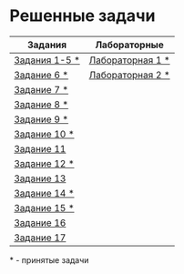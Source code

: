 # Решенные задачи

| Задания | Лабораторные |
|---------|--------------|
| [Задания 1-5 *](Tasks/Task1-5/task1-5.cpp) | [Лабораторная 1 *](Labs/Lab1/report1.md)|
| [Задание 6 *](Tasks/Task6/task6.cpp) | [Лабораторная 2 *](Labs/Lab2/report2.md)|
| [Задание 7 *](Tasks/Task7/task7.cpp) |
| [Задание 8 *](Tasks/Task8/task8.cpp) |
| [Задание 9 *](Tasks/Task9/task9.cpp) |
| [Задание 10 *](Tasks/Task10/task10.cpp) |
| [Задание 11](Tasks/Task11/task11.cpp) |
| [Задание 12 *](Tasks/Task12/task12.cpp) |
| [Задание 13](Tasks/Task13/task13.cpp) |
| [Задание 14 *](Tasks/Task14/task14.cpp) |
| [Задание 15 *](Tasks/Task15/task15.cpp) |
| [Задание 16](Tasks/Task16/task16.cpp) |
| [Задание 17](Tasks/Task17/task17.cpp) |

\* - принятые задачи